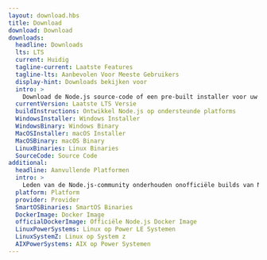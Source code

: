 ```yaml
---
layout: download.hbs
title: Download
download: Download
downloads:
  headline: Downloads
  lts: LTS
  current: Huidig
  tagline-current: Laatste Features
  tagline-lts: Aanbevolen Voor Meeste Gebruikers
  display-hint: Downloads bekijken voor
  intro: >
    Download de Node.js source-code of een pre-built installer voor uw platform, en begin vandaag nog met ontwikkelen.
  currentVersion: Laatste LTS Versie
  buildInstructions: Ontwikkel Node.js op ondersteunde platforms
  WindowsInstaller: Windows Installer
  WindowsBinary: Windows Binary
  MacOSInstaller: macOS Installer
  MacOSBinary: macOS Binary
  LinuxBinaries: Linux Binaries
  SourceCode: Source Code
additional:
  headline: Aanvullende Platformen
  intro: >
    Leden van de Node.js-community onderhouden onofficiële builds van Node.js voor aanvullende platformen. Houd er rekening mee dat deze builds niet worden ondersteund doot het Node.js-kernteam en mogelijk niet op hetzelfde buildniveau zijn als de huidige Node.js-release.
  platform: Platform
  provider: Provider
  SmartOSBinaries: SmartOS Binaries
  DockerImage: Docker Image
  officialDockerImage: Officiële Node.js Docker Image
  LinuxPowerSystems: Linux op Power LE Systemen
  LinuxSystemZ: Linux op System z
  AIXPowerSystems: AIX op Power Systemen
---
```

